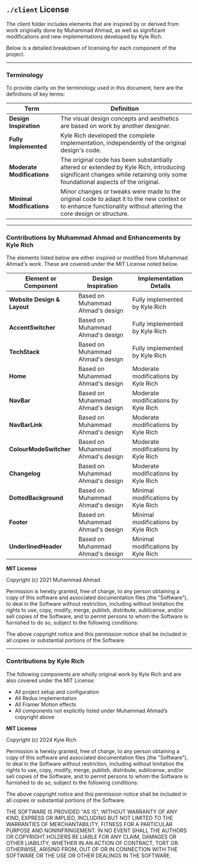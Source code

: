 ## `./client` License

The client folder includes elements that are inspired by or derived from work originally done by Muhammad Ahmad,
as well as significant modifications and new implementations developed by Kyle Rich.

Below is a detailed breakdown of licensing for each component of the project.

---

### Terminology

To provide clarity on the terminology used in this document, here are the definitions of key terms:

| Term                       | Definition                                                                                                                                                                 |
|----------------------------|----------------------------------------------------------------------------------------------------------------------------------------------------------------------------|
| **Design Inspiration**     | The visual design concepts and aesthetics are based on work by another designer.                                                                                           |
| **Fully Implemented**      | Kyle Rich developed the complete implementation, independently of the original design's code.                                                                              |
| **Moderate Modifications** | The original code has been substantially altered or extended by Kyle Rich, introducing significant changes while retaining only some foundational aspects of the original. |
| **Minimal Modifications**  | Minor changes or tweaks were made to the original code to adapt it to the new context or to enhance functionality without altering the core design or structure.           |

---

### Contributions by Muhammad Ahmad and Enhancements by Kyle Rich

The elements listed below are either inspired or modified from Muhammad Ahmad's work. These are covered under the MIT
License noted below.

| Element or Component        | Design Inspiration               | Implementation Details              |
|-----------------------------|----------------------------------|-------------------------------------|
| **Website Design & Layout** | Based on Muhammad Ahmad's design | Fully implemented by Kyle Rich      |
| **AccentSwitcher**          | Based on Muhammad Ahmad's design | Fully implemented by Kyle Rich      |
| **TechStack**               | Based on Muhammad Ahmad's design | Fully implemented by Kyle Rich      |
| **Home**                    | Based on Muhammad Ahmad's design | Moderate modifications by Kyle Rich |
| **NavBar**                  | Based on Muhammad Ahmad's design | Moderate modifications by Kyle Rich |
| **NavBarLink**              | Based on Muhammad Ahmad's design | Moderate modifications by Kyle Rich |
| **ColourModeSwitcher**      | Based on Muhammad Ahmad's design | Moderate modifications by Kyle Rich |
| **Changelog**               | Based on Muhammad Ahmad's design | Moderate modifications by Kyle Rich |
| **DottedBackground**        | Based on Muhammad Ahmad's design | Minimal modifications by Kyle Rich  |
| **Footer**                  | Based on Muhammad Ahmad's design | Minimal modifications by Kyle Rich  |
| **UnderlinedHeader**        | Based on Muhammad Ahmad's design | Minimal modifications by Kyle Rich  |

**MIT License**

Copyright (c) 2021 Muhammad Ahmad

Permission is hereby granted, free of charge, to any person obtaining a copy
of this software and associated documentation files (the "Software"), to deal
in the Software without restriction, including without limitation the rights
to use, copy, modify, merge, publish, distribute, sublicense, and/or sell
copies of the Software, and to permit persons to whom the Software is
furnished to do so, subject to the following conditions:

The above copyright notice and this permission notice shall be included in all
copies or substantial portions of the Software.

---

### Contributions by Kyle Rich

The following components are wholly original work by Kyle Rich and are also covered under the MIT License:

- All project setup and configuration
- All Redux implementation
- All Framer Motion effects
- All components not explicitly listed under Muhammad Ahmad’s copyright above

**MIT License**

Copyright (c) 2024 Kyle Rich

Permission is hereby granted, free of charge, to any person obtaining a copy
of this software and associated documentation files (the "Software"), to deal
in the Software without restriction, including without limitation the rights
to use, copy, modify, merge, publish, distribute, sublicense, and/or sell
copies of the Software, and to permit persons to whom the Software is
furnished to do so, subject to the following conditions:

The above copyright notice and this permission notice shall be included in all
copies or substantial portions of the Software.

THE SOFTWARE IS PROVIDED "AS IS", WITHOUT WARRANTY OF ANY KIND, EXPRESS OR
IMPLIED, INCLUDING BUT NOT LIMITED TO THE WARRANTIES OF MERCHANTABILITY,
FITNESS FOR A PARTICULAR PURPOSE AND NONINFRINGEMENT. IN NO EVENT SHALL THE
AUTHORS OR COPYRIGHT HOLDERS BE LIABLE FOR ANY CLAIM, DAMAGES OR OTHER
LIABILITY, WHETHER IN AN ACTION OF CONTRACT, TORT OR OTHERWISE, ARISING FROM,
OUT OF OR IN CONNECTION WITH THE SOFTWARE OR THE USE OR OTHER DEALINGS IN THE
SOFTWARE.
